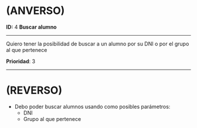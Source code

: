 ﻿# (ANVERSO)
**ID:** 4 **Buscar alumno**

---
Quiero tener la posibilidad de buscar a un alumno por su DNI o por el grupo al que pertenece

**Prioridad**: 3

---
# (REVERSO)
* Debo poder buscar alumnos usando como posibles parámetros:
	* DNI
	* Grupo al que pertenece
